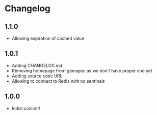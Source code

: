 # Changelog

## 1.1.0
- Allowing expiration of cached value

## 1.0.1
- Adding CHANGELOG.md
- Removing homepage from gemspec as we don't have proper one yet
- Adding source code URL
- Allowing to connect to Redis with no sentinels

## 1.0.0
- Initial commit!
